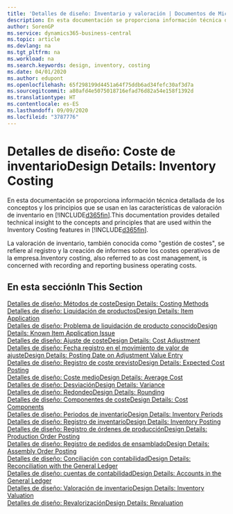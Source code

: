 ```yaml
---
title: 'Detalles de diseño: Inventario y valoración | Documentos de Microsoft'
description: En esta documentación se proporciona información técnica detallada de los conceptos y los principios que se usan en las características de valoración de inventario en Business Central.
author: SorenGP
ms.service: dynamics365-business-central
ms.topic: article
ms.devlang: na
ms.tgt_pltfrm: na
ms.workload: na
ms.search.keywords: design, inventory, costing
ms.date: 04/01/2020
ms.author: edupont
ms.openlocfilehash: 65f298199d4451a64f75ddb6ad34fefc30af3d7a
ms.sourcegitcommit: a80afd4e5075018716efad76d82a54e158f1392d
ms.translationtype: HT
ms.contentlocale: es-ES
ms.lasthandoff: 09/09/2020
ms.locfileid: "3787776"
---
```

# <a name="design-details-inventory-costing"></a><span data-ttu-id="fcb5c-103">Detalles de diseño: Coste de inventario</span><span class="sxs-lookup"><span data-stu-id="fcb5c-103">Design Details: Inventory Costing</span></span>
<span data-ttu-id="fcb5c-104">En esta documentación se proporciona información técnica detallada de los conceptos y los principios que se usan en las características de valoración de inventario en [!INCLUDE[d365fin](includes/d365fin_md.md)].</span><span class="sxs-lookup"><span data-stu-id="fcb5c-104">This documentation provides detailed technical insight to the concepts and principles that are used within the Inventory Costing features in [!INCLUDE[d365fin](includes/d365fin_md.md)].</span></span>  

<span data-ttu-id="fcb5c-105">La valoración de inventario, también conocida como "gestión de costes", se refiere al registro y la creación de informes sobre los costes operativos de la empresa.</span><span class="sxs-lookup"><span data-stu-id="fcb5c-105">Inventory costing, also referred to as cost management, is concerned with recording and reporting business operating costs.</span></span>  

## <a name="in-this-section"></a><span data-ttu-id="fcb5c-106">En esta sección</span><span class="sxs-lookup"><span data-stu-id="fcb5c-106">In This Section</span></span>  
[<span data-ttu-id="fcb5c-107">Detalles de diseño: Métodos de coste</span><span class="sxs-lookup"><span data-stu-id="fcb5c-107">Design Details: Costing Methods</span></span>](design-details-costing-methods.md)  
[<span data-ttu-id="fcb5c-108">Detalles de diseño: Liquidación de productos</span><span class="sxs-lookup"><span data-stu-id="fcb5c-108">Design Details: Item Application</span></span>](design-details-item-application.md)  
[<span data-ttu-id="fcb5c-109">Detalles de diseño: Problema de liquidación de producto conocido</span><span class="sxs-lookup"><span data-stu-id="fcb5c-109">Design Details: Known Item Application Issue</span></span>](design-details-inventory-zero-level-open-item-ledger-entries.md)  
[<span data-ttu-id="fcb5c-110">Detalles de diseño: Ajuste de coste</span><span class="sxs-lookup"><span data-stu-id="fcb5c-110">Design Details: Cost Adjustment</span></span>](design-details-cost-adjustment.md)  
[<span data-ttu-id="fcb5c-111">Detalles de diseño: Fecha registro en el movimiento de valor de ajuste</span><span class="sxs-lookup"><span data-stu-id="fcb5c-111">Design Details: Posting Date on Adjustment Value Entry</span></span>](design-details-inventory-adjustment-value-entry-posting-date.md)  
[<span data-ttu-id="fcb5c-112">Detalles de diseño: Registro de coste previsto</span><span class="sxs-lookup"><span data-stu-id="fcb5c-112">Design Details: Expected Cost Posting</span></span>](design-details-expected-cost-posting.md)  
[<span data-ttu-id="fcb5c-113">Detalles de diseño: Coste medio</span><span class="sxs-lookup"><span data-stu-id="fcb5c-113">Design Details: Average Cost</span></span>](design-details-average-cost.md)  
[<span data-ttu-id="fcb5c-114">Detalles de diseño: Desviación</span><span class="sxs-lookup"><span data-stu-id="fcb5c-114">Design Details: Variance</span></span>](design-details-variance.md)  
[<span data-ttu-id="fcb5c-115">Detalles de diseño: Redondeo</span><span class="sxs-lookup"><span data-stu-id="fcb5c-115">Design Details: Rounding</span></span>](design-details-rounding.md)  
[<span data-ttu-id="fcb5c-116">Detalles de diseño: Componentes de coste</span><span class="sxs-lookup"><span data-stu-id="fcb5c-116">Design Details: Cost Components</span></span>](design-details-cost-components.md)  
[<span data-ttu-id="fcb5c-117">Detalles de diseño: Periodos de inventario</span><span class="sxs-lookup"><span data-stu-id="fcb5c-117">Design Details: Inventory Periods</span></span>](design-details-inventory-periods.md)  
[<span data-ttu-id="fcb5c-118">Detalles de diseño: Registro de inventario</span><span class="sxs-lookup"><span data-stu-id="fcb5c-118">Design Details: Inventory Posting</span></span>](design-details-inventory-posting.md)  
[<span data-ttu-id="fcb5c-119">Detalles de diseño: Registro de órdenes de producción</span><span class="sxs-lookup"><span data-stu-id="fcb5c-119">Design Details: Production Order Posting</span></span>](design-details-production-order-posting.md)  
[<span data-ttu-id="fcb5c-120">Detalles de diseño: Registro de pedidos de ensamblado</span><span class="sxs-lookup"><span data-stu-id="fcb5c-120">Design Details: Assembly Order Posting</span></span>](design-details-assembly-order-posting.md)  
[<span data-ttu-id="fcb5c-121">Detalles de diseño: Conciliación con contabilidad</span><span class="sxs-lookup"><span data-stu-id="fcb5c-121">Design Details: Reconciliation with the General Ledger</span></span>](design-details-reconciliation-with-the-general-ledger.md)  
[<span data-ttu-id="fcb5c-122">Detalles de diseño: cuentas de contabilidad</span><span class="sxs-lookup"><span data-stu-id="fcb5c-122">Design Details: Accounts in the General Ledger</span></span>](design-details-accounts-in-the-general-ledger.md)  
[<span data-ttu-id="fcb5c-123">Detalles de diseño: Valoración de inventario</span><span class="sxs-lookup"><span data-stu-id="fcb5c-123">Design Details: Inventory Valuation</span></span>](design-details-inventory-valuation.md)  
[<span data-ttu-id="fcb5c-124">Detalles de diseño: Revalorización</span><span class="sxs-lookup"><span data-stu-id="fcb5c-124">Design Details: Revaluation</span></span>](design-details-revaluation.md)
